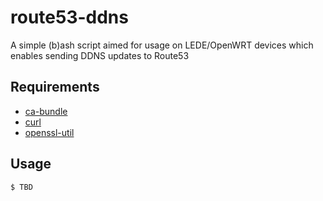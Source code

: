 # route53-ddns

A simple (b)ash script aimed for usage on LEDE/OpenWRT devices which enables sending DDNS updates to Route53

## Requirements

 - [ca-bundle](https://lede-project.org/packages/pkgdata/ca-bundle)
 - [curl](https://lede-project.org/packages/pkgdata/curl)
 - [openssl-util](https://lede-project.org/packages/pkgdata/openssl-util)

## Usage

```bash
$ TBD
```
